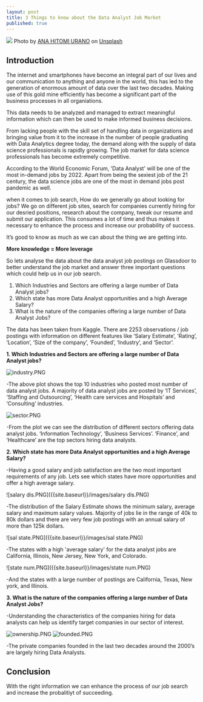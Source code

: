 ```yaml
---
layout: post
title: 3 Things to know about the Data Analyst Job Market
published: true
---
```


![]({{site.baseurl}}/images/ana-hitomi-urano-h2FMXm1sN98-unsplash.jpg)
<span>Photo by <a href="https://unsplash.com/@hiranoph?utm_source=unsplash&amp;utm_medium=referral&amp;utm_content=creditCopyText">ANA HITOMI URANO</a> on <a href="https://unsplash.com/t/business-work?utm_source=unsplash&amp;utm_medium=referral&amp;utm_content=creditCopyText">Unsplash</a></span>

## Introduction

The internet and smartphones have become an integral part of our lives and our communication to anything and anyone in the world, this has led to the generation of enormous amount of data over the last two decades. Making use of this gold mine efficiently has become a significant part of the business processes in all organiations. 


This data needs to be analyzed and managed to extract meaningful information which can then be used to make informed business decisions. 


From lacking people with the skill set of handling data in organizations and bringing value from it to the increase in the number of people graduating with Data Analytics degree today, the demand along with the supply of data science professionals is rapidly growing. The job market for data science professionals has become extremely competitive.


According to the World Economic Forum, 'Data Analyst' will be one of the most in-demand jobs by 2022. Apart from being the sexiest job of the 21 century, the data science jobs are one of the most in demand jobs post pandemic as well.


when it comes to job search, How do we generally go about looking for jobs? We go on different job sites, search for companies currently hiring for our desried positions, research about the company, tweak our resume and submit our application. This consumes a lot of time and thus makes it necessary to enhance the process and increase our probability of success.

It’s good to know as much as we can about the thing we are getting into. 

**More knowledge = More leverage**


So lets analyse the data about the data analyst job postings on Glassdoor to better understand the job market and answer three important questions which could help us in our job search.

1. Which Industries and Sectors are offering a large number of Data Analyst jobs?
2. Which state has more Data Analyst opportunities and a high Average Salary? 
3. What is the nature of the companies offering a large number of Data Analyst Jobs?

The data has been taken from Kaggle. There are 2253 observations / job postings with information on different features like ‘Salary Estimate’, ‘Rating’, ‘Location’, ‘Size of the company’, ‘Founded’, ‘Industry’, and ‘Sector’.


**1. Which Industries and Sectors are offering a large number of Data Analyst jobs?**

![industry.PNG]({{site.baseurl}}/images/industry.PNG)

-The above plot shows the top 10 industries who posted most number of data analyst jobs. A majority of data analyst jobs are posted by ‘IT Services’, ‘Staffing and Outsourcing’, ‘Health care services and Hospitals’ and ‘Consulting’ industries.

![sector.PNG]({{site.baseurl}}/images/sector.PNG)


-From the plot we can see the distribution of different sectors offering data analyst jobs. ‘Information Technology’, ‘Business Services’. ‘Finance’, and ‘Healthcare’ are the top sectors hiring data analysts.

**2. Which state has more Data Analyst opportunities and a high Average Salary?**

-Having a good salary and job satisfaction are the two most important requirements of any job. Lets see which states have more opportunities and offer a high average salary.

![salary dis.PNG]({{site.baseurl}}/images/salary dis.PNG)


-The distribution of the Salary Estimate shows the minimum salary, average salary and maximum salary values. Majority of jobs lie in the range of 40k to 80k dollars and there are very few job postings with an annual salary of more than 125k dollars.

![sal state.PNG]({{site.baseurl}}/images/sal state.PNG)


-The states with a high 'average salary' for the data analyst jobs are California, Illinois, New Jersey, New York, and Colorado.

![state num.PNG]({{site.baseurl}}/images/state num.PNG)

-And the states with a large number of postings are California, Texas, New york, and Illinois.

**3. What is the nature of the companies offering a large number of Data Analyst Jobs?**


-Understanding the characteristics of the companies hiring for data analysts can help us identify target companies in our sector of interest. 

![ownership.PNG]({{site.baseurl}}/images/ownership.PNG)
![founded.PNG]({{site.baseurl}}/images/founded.PNG)


-The private companies founded in the last two decades around the 2000’s are largely hiring Data Analysts.

## Conclusion
 
 With the right information we can enhance the process of our job search and increase the probalitiyt of succeeding.

